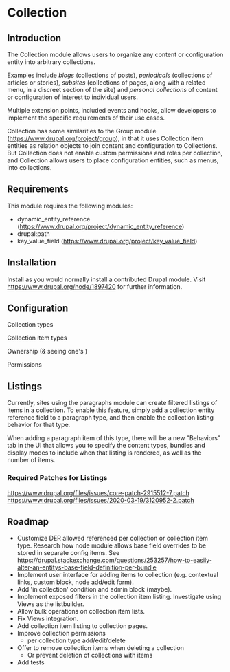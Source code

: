 # Collection

## Introduction

The Collection module allows users to organize any content or configuration entity into arbitrary collections.

Examples include _blogs_ (collections of posts), _periodicals_ (collections of articles or stories), _subsites_ (collections of pages, along with a related menu, in a discreet section of the site) and _personal collections_ of content or configuration of interest to individual users.

Multiple extension points, included events and hooks, allow developers to implement the specific requirements of their use cases.

Collection has some similarities to the Group module (https://www.drupal.org/project/group), in that it uses Collection item entities as relation objects to join content and configuration to Collections. But Collection does not enable custom permissions and roles per collection, and Collection allows users to place configuration entities, such as menus, into collections.


## Requirements

This module requires the following modules:

- dynamic_entity_reference (https://www.drupal.org/project/dynamic_entity_reference)
- drupal:path
- key_value_field (https://www.drupal.org/project/key_value_field)

## Installation

Install as you would normally install a contributed Drupal module. Visit https://www.drupal.org/node/1897420 for further information.

## Configuration



Collection types

Collection item types

Ownership (& seeing one's )

Permissions



## Listings

Currently, sites using the paragraphs module can create filtered listings of items in a collection. To enable this feature, simply add a collection entity reference field to a paragraph type, and then enable the collection listing behavior for that type.

When adding a paragraph item of this type, there will be a new "Behaviors" tab in the UI that allows you to specify the content types, bundles and display modes to include when that listing is rendered, as well as the number of items.

### Required Patches for Listings

https://www.drupal.org/files/issues/core-patch-2915512-7.patch
https://www.drupal.org/files/issues/2020-03-19/3120952-2.patch

## Roadmap

- Customize DER allowed referenced per collection or collection item type. Research how node module allows base field overrides to be stored in separate config items. See https://drupal.stackexchange.com/questions/253257/how-to-easily-alter-an-entitys-base-field-definition-per-bundle
- Implement user interface for adding items to collection (e.g. contextual links, custom block, node add/edit form).
- Add 'in collection' condition and admin block (maybe).
- Implement exposed filters in the collection item listing. Investigate using Views as the listbuilder.
- Allow bulk operations on collection item lists.
- Fix Views integration.
- Add collection item listing to collection pages.
- Improve collection permissions
  - per collection type add/edit/delete
- Offer to remove collection items when deleting a collection
  - Or prevent deletion of collections with items
- Add tests
